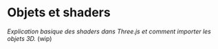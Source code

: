 # Objets et shaders

_Explication basique des shaders dans Three.js et comment importer les objets 3D._
(wip)
